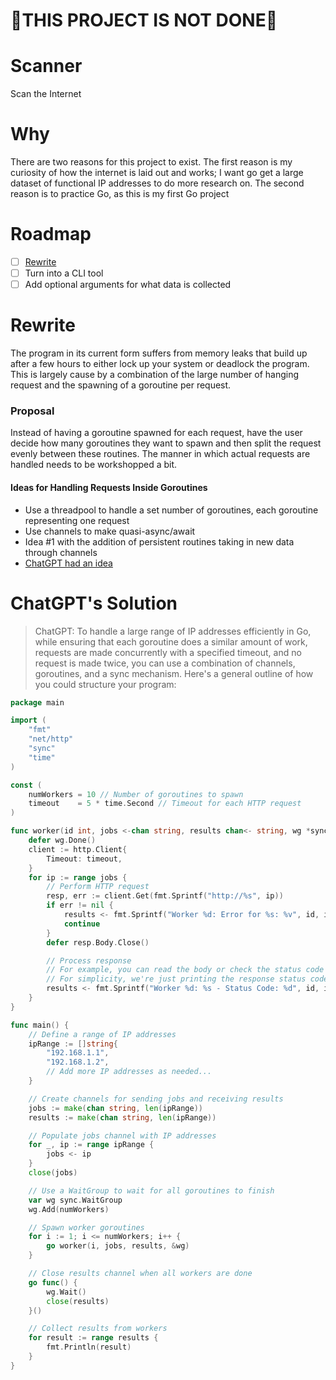 # :construction:THIS PROJECT IS NOT DONE:construction:

# Scanner
 Scan the Internet

# Why
There are two reasons for this project to exist. The first reason is my curiosity of how the internet is laid out and works; I want go get a large dataset of functional IP addresses to do more research on.
The second reason is to practice Go, as this is my first Go project

# Roadmap
- [ ] [Rewrite](#Rewrite)
- [ ] Turn into a CLI tool
- [ ] Add optional arguments for what data is collected

# Rewrite
The program in its current form suffers from 
memory leaks that build up after a few hours to either lock up your system or deadlock the program.
This is largely cause by a combination of the large number of hanging request and the spawning of a goroutine per request.

### Proposal
Instead of having a goroutine spawned for each request, have the user decide how many goroutines they want to spawn and then
split the request evenly between these routines. The manner in which actual requests are handled needs to be workshopped a bit.

#### Ideas for Handling Requests Inside Goroutines
- Use a threadpool to handle a set number of goroutines, each goroutine representing one request
- Use channels to make quasi-async/await
- Idea #1 with the addition of persistent routines taking in new data through channels
- [ChatGPT had an idea](#chatgpts-solution)

# ChatGPT's Solution
>ChatGPT: To handle a large range of IP addresses efficiently in Go, while ensuring that each goroutine does a similar amount of work, requests are made concurrently with a specified timeout, and no request is made twice, you can use a combination of channels, goroutines, and a sync mechanism. Here's a general outline of how you could structure your program:
```go
package main

import (
    "fmt"
    "net/http"
    "sync"
    "time"
)

const (
    numWorkers = 10 // Number of goroutines to spawn
    timeout    = 5 * time.Second // Timeout for each HTTP request
)

func worker(id int, jobs <-chan string, results chan<- string, wg *sync.WaitGroup) {
    defer wg.Done()
    client := http.Client{
        Timeout: timeout,
    }
    for ip := range jobs {
        // Perform HTTP request
        resp, err := client.Get(fmt.Sprintf("http://%s", ip))
        if err != nil {
            results <- fmt.Sprintf("Worker %d: Error for %s: %v", id, ip, err)
            continue
        }
        defer resp.Body.Close()

        // Process response
        // For example, you can read the body or check the status code
        // For simplicity, we're just printing the response status code
        results <- fmt.Sprintf("Worker %d: %s - Status Code: %d", id, ip, resp.StatusCode)
    }
}

func main() {
    // Define a range of IP addresses
    ipRange := []string{
        "192.168.1.1",
        "192.168.1.2",
        // Add more IP addresses as needed...
    }

    // Create channels for sending jobs and receiving results
    jobs := make(chan string, len(ipRange))
    results := make(chan string, len(ipRange))

    // Populate jobs channel with IP addresses
    for _, ip := range ipRange {
        jobs <- ip
    }
    close(jobs)

    // Use a WaitGroup to wait for all goroutines to finish
    var wg sync.WaitGroup
    wg.Add(numWorkers)

    // Spawn worker goroutines
    for i := 1; i <= numWorkers; i++ {
        go worker(i, jobs, results, &wg)
    }

    // Close results channel when all workers are done
    go func() {
        wg.Wait()
        close(results)
    }()

    // Collect results from workers
    for result := range results {
        fmt.Println(result)
    }
}
```
